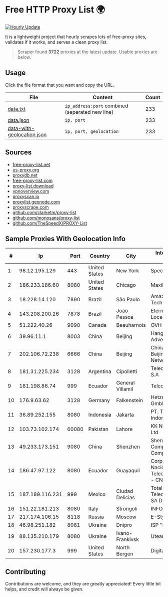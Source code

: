 
# Free HTTP Proxy List 🌍

[![Hourly Update](https://github.com/mertguvencli/http-proxy-list/actions/workflows/main.yml/badge.svg?branch=main)](https://github.com/mertguvencli/http-proxy-list/actions/workflows/main.yml)

It is a lightweight project that hourly scrapes lots of free-proxy sites, validates if it works, and serves a clean proxy list.

> Scraper found **3722** proxies at the latest update. Usable proxies are below.

## Usage

Click the file format that you want and copy the URL.


|File|Content|Count|
|----|-------|-----|
|[data.txt](https://raw.githubusercontent.com/mertguvencli/http-proxy-list/main/proxy-list/data.txt)|`ip_address:port` combined (seperated new line)|233|
|[data.json](https://raw.githubusercontent.com/mertguvencli/http-proxy-list/main/proxy-list/data.json)|`ip, port`|233|
|[data-with-geolocation.json](https://raw.githubusercontent.com/mertguvencli/http-proxy-list/main/proxy-list/data-with-geolocation.json)|`ip, port, geolocation`|233|

## Sources

* [free-proxy-list.net](https://free-proxy-list.net)
* [us-proxy.org](https://www.us-proxy.org)
* [proxydb.net](http://proxydb.net)
* [free-proxy-list.com](https://free-proxy-list.com/?page=&port=&type%5B%5D=http&type%5B%5D=https&up_time=0&search=Search)
* [proxy-list.download](https://www.proxy-list.download/HTTP)
* [vpnoverview.com](https://vpnoverview.com/privacy/anonymous-browsing/free-proxy-servers)
* [proxyscan.io](https://www.proxyscan.io)
* [proxylist.geonode.com](https://proxylist.geonode.com/api/proxy-list?limit=300&page=1&sort_by=lastChecked&sort_type=desc&protocols=http,https)
* [proxyscrape.com](https://api.proxyscrape.com/v2/?request=displayproxies&protocol=http&timeout=10000&country=all&ssl=all&anonymity=all)
* [github.com/clarketm/proxy-list](https://raw.githubusercontent.com/clarketm/proxy-list/master/proxy-list-raw.txt)
* [github.com/monosans/proxy-list](https://raw.githubusercontent.com/monosans/proxy-list/main/proxies/http.txt)
* [github.com/TheSpeedX/PROXY-List](https://raw.githubusercontent.com/TheSpeedX/PROXY-List/master/http.txt)


## Sample Proxies With Geolocation Info

|#|Ip|Port|Country|City|Internet Service Provider|
|-|--|----|-------|----|-------------------------|
|1|98.12.195.129|443|United States|New York|Spectrum|
|2|186.233.186.60|8080|United States|Chicago|Maxihost LTDA|
|3|18.228.14.120|7890|Brazil|São Paulo|Amazon Technologies Inc.|
|4|143.208.200.26|7878|Brazil|João Pessoa|Eternal VÔdeo Locadora Ltda|
|5|51.222.40.26|9090|Canada|Beauharnois|OVH SAS|
|6|39.96.11.1|8003|China|Beijing|Hangzhou Alibaba Advertising Co|
|7|202.106.72.238|6666|China|Beijing|China Unicom Beijing Province Network|
|8|181.31.225.234|3128|Argentina|Cipolletti|Telecom Argentina S.A|
|9|181.198.86.74|999|Ecuador|General Villamil|Telconet S.A|
|10|176.9.63.62|3128|Germany|Falkenstein|Hetzner Online GmbH|
|11|36.89.252.155|8080|Indonesia|Jakarta|PT. Telekomunikasi Indonesia|
|12|103.73.102.174|60080|Pakistan|Lahore|KK Networks (Pvt) Ltd|
|13|49.233.173.151|9080|China|Shenzhen|Shenzhen Tencent Computer Systems Company Limited|
|14|186.47.97.122|8080|Ecuador|Guayaquil|Corporacion Nacional De Telecomunicaciones - CNT EP|
|15|187.189.116.231|999|Mexico|Ciudad Delicias|Total Play Telecomunicaciones SA De CV|
|16|151.22.181.213|8080|Italy|Strongoli|INFOSTRADA|
|17|217.174.106.15|8118|Russia|Moscow|E-Style ISP|
|18|46.98.251.182|8081|Ukraine|Dnipro|ISP "Fregat"|
|19|88.135.210.179|8080|Ukraine|Ivano-Frankivsk|Uteam LTD|
|20|157.230.177.3|999|United States|North Bergen|DigitalOcean, LLC|



## Contributing

Contributions are welcome, and they are greatly appreciated! Every
little bit helps, and credit will always be given.

